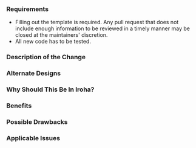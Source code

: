 ### Requirements

* Filling out the template is required. Any pull request that does not include enough information to be reviewed in a timely manner may be closed at the maintainers' discretion.
* All new code has to be tested.

### Description of the Change

<!-- We must be able to understand the design of your change from this description. If we can't get a good idea of what the code will be doing from the description here, the pull request may be closed at the maintainers' discretion. Keep in mind that the maintainer reviewing this PR may not be familiar with or have worked with the code here recently, so please walk us through the concepts. -->

### Alternate Designs

<!-- Explain what other alternates were considered and why the proposed version was selected -->

### Why Should This Be In Iroha?

<!-- Explain why this functionality should be in hyperledger/iroha -->

### Benefits

<!-- What benefits will be realized by the code change? -->

### Possible Drawbacks

<!-- What are the possible side-effects or negative impacts of the code change? -->

### Applicable Issues

<!-- Enter any applicable Issues here -->